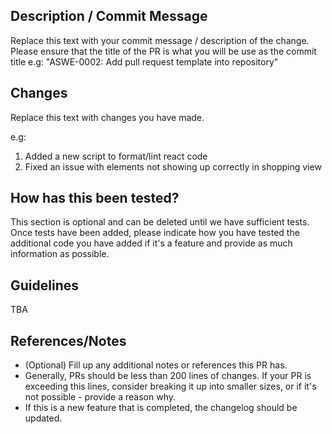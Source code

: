 ## Description / Commit Message

Replace this text with your commit message / description of the change.
Please ensure that the title of the PR is what you will be use as the commit title
e.g: "ASWE-0002: Add pull request template into repository"

## Changes

Replace this text with changes you have made.

e.g:
1. Added a new script to format/lint react code
2. Fixed an issue with elements not showing up correctly in shopping view

## How has this been tested?

This section is optional and can be deleted until we have sufficient tests. Once tests have been added, please indicate how you have tested the additional code you have added if it's a feature and provide as much information as possible.

## Guidelines

TBA

## References/Notes

- (Optional) Fill up any additional notes or references this PR has.
- Generally, PRs should be less than 200 lines of changes. If your PR is exceeding this lines, consider breaking it up into smaller sizes, or if it's not possible - provide a reason why.
- If this is a new feature that is completed, the changelog should be updated.
